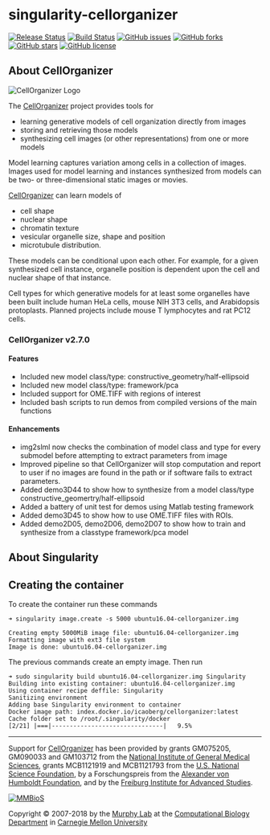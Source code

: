 # singularity-cellorganizer

[![Release Status](https://img.shields.io/badge/release-prealpha-red.svg)](http://www.cellorganizer.org/)
[![Build Status](https://travis-ci.org/icaoberg/singularity-cellorganizer.svg?branch=master)](https://travis-ci.org/icaoberg/singularity-cellorganizer)
[![GitHub issues](https://img.shields.io/github/issues/icaoberg/singularity-cellorganizer.svg)](https://github.com/icaoberg/singularity-cellorganizer/issues)
[![GitHub forks](https://img.shields.io/github/forks/icaoberg/singularity-cellorganizer.svg)](https://github.com/icaoberg/singularity-cellorganizer/network)
[![GitHub stars](https://img.shields.io/github/stars/icaoberg/singularity-cellorganizer.svg)](https://github.com/icaoberg/singularity-cellorganizer/stargazers)
[![GitHub license](https://img.shields.io/badge/license-GPLv3-blue.svg)](https://www.gnu.org/licenses/quick-guide-gplv3.en.html)

## About CellOrganizer 

![CellOrganizer Logo](http://cellorganizer.org/CellOrganizerLogo2-250.jpg)

The [CellOrganizer](http://cellorganizer.org/) project provides tools for

* learning generative models of cell organization directly from images
* storing and retrieving those models
* synthesizing cell images (or other representations) from one or more models

Model learning captures variation among cells in a collection of images. Images used for model learning and instances synthesized from models can be two- or three-dimensional static images or movies.

[CellOrganizer](http://cellorganizer.org/) can learn models of

* cell shape
* nuclear shape
* chromatin texture
* vesicular organelle size, shape and position
* microtubule distribution.

These models can be conditional upon each other. For example, for a given synthesized cell instance, organelle position is dependent upon the cell and nuclear shape of that instance.

Cell types for which generative models for at least some organelles have been built include human HeLa cells, mouse NIH 3T3 cells, and Arabidopsis protoplasts. Planned projects include mouse T lymphocytes and rat PC12 cells.

### CellOrganizer v2.7.0

#### Features

* Included new model class/type: constructive_geometry/half-ellipsoid
* Included new model class/type: framework/pca
* Included support for OME.TIFF with regions of interest
* Included bash scripts to run demos from compiled versions of the main functions

#### Enhancements

* img2slml now checks the combination of model class and type for every submodel before attempting to extract parameters from image 
* Improved pipeline so that CellOrganizer will stop computation and report to user if no images are found in the path or if software fails to extract parameters.
* Added demo3D44 to show how to synthesize from a model class/type constructive_geomertry/half-ellipsoid
* Added a battery of unit test for demos using Matlab testing framework
* Added demo3D45 to show how to use OME.TIFF files with ROIs.
* Added demo2D05, demo2D06, demo2D07 to show how to train and synthesize from a classtype framework/pca model

## About Singularity

## Creating the container

To create the container run these commands

```
➜ singularity image.create -s 5000 ubuntu16.04-cellorganizer.img

Creating empty 5000MiB image file: ubuntu16.04-cellorganizer.img
Formatting image with ext3 file system
Image is done: ubuntu16.04-cellorganizer.img
```

The previous commands create an empty image. Then run

```
➜ sudo singularity build ubuntu16.04-cellorganizer.img Singularity
Building into existing container: ubuntu16.04-cellorganizer.img
Using container recipe deffile: Singularity
Sanitizing environment
Adding base Singularity environment to container
Docker image path: index.docker.io/icaoberg/cellorganizer:latest
Cache folder set to /root/.singularity/docker
[2/21] |===|-------------------------------|   9.5%
```

---

Support for [CellOrganizer](http://cellorganizer.org/) has been provided by grants GM075205, GM090033 and GM103712 from the [National Institute of General Medical Sciences](http://www.nigms.nih.gov/), grants MCB1121919 and MCB1121793 from the [U.S. National Science Foundation](http://nsf.gov/), by a Forschungspreis from the [Alexander von Humboldt Foundation](http://www.humboldt-foundation.de/), and by the [Freiburg Institute for Advanced Studies](http://www.frias.uni-freiburg.de/lifenet?set_language=en).

[![MMBioS](http://cellorganizer.org/MMBioSlogo.gif)](http://www.mmbios.org)

Copyright © 2007-2018 by the [Murphy Lab](http://murphylab.web.cmu.edu) at the [Computational Biology Department](http://www.cbd.cmu.edu) in [Carnegie Mellon University](http://www.cmu.edu)
